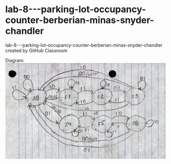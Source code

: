 # lab-8---parking-lot-occupancy-counter-berberian-minas-snyder-chandler
lab-8---parking-lot-occupancy-counter-berberian-minas-snyder-chandler created by GitHub Classroom


Diagram: ![Diagram](Diagram.PNG)
